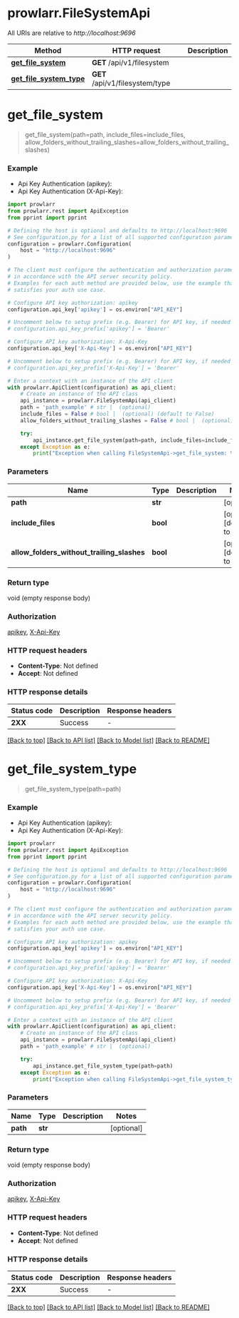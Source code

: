 # prowlarr.FileSystemApi

All URIs are relative to *http://localhost:9696*

Method | HTTP request | Description
------------- | ------------- | -------------
[**get_file_system**](FileSystemApi.md#get_file_system) | **GET** /api/v1/filesystem | 
[**get_file_system_type**](FileSystemApi.md#get_file_system_type) | **GET** /api/v1/filesystem/type | 


# **get_file_system**
> get_file_system(path=path, include_files=include_files, allow_folders_without_trailing_slashes=allow_folders_without_trailing_slashes)



### Example

* Api Key Authentication (apikey):
* Api Key Authentication (X-Api-Key):

```python
import prowlarr
from prowlarr.rest import ApiException
from pprint import pprint

# Defining the host is optional and defaults to http://localhost:9696
# See configuration.py for a list of all supported configuration parameters.
configuration = prowlarr.Configuration(
    host = "http://localhost:9696"
)

# The client must configure the authentication and authorization parameters
# in accordance with the API server security policy.
# Examples for each auth method are provided below, use the example that
# satisfies your auth use case.

# Configure API key authorization: apikey
configuration.api_key['apikey'] = os.environ["API_KEY"]

# Uncomment below to setup prefix (e.g. Bearer) for API key, if needed
# configuration.api_key_prefix['apikey'] = 'Bearer'

# Configure API key authorization: X-Api-Key
configuration.api_key['X-Api-Key'] = os.environ["API_KEY"]

# Uncomment below to setup prefix (e.g. Bearer) for API key, if needed
# configuration.api_key_prefix['X-Api-Key'] = 'Bearer'

# Enter a context with an instance of the API client
with prowlarr.ApiClient(configuration) as api_client:
    # Create an instance of the API class
    api_instance = prowlarr.FileSystemApi(api_client)
    path = 'path_example' # str |  (optional)
    include_files = False # bool |  (optional) (default to False)
    allow_folders_without_trailing_slashes = False # bool |  (optional) (default to False)

    try:
        api_instance.get_file_system(path=path, include_files=include_files, allow_folders_without_trailing_slashes=allow_folders_without_trailing_slashes)
    except Exception as e:
        print("Exception when calling FileSystemApi->get_file_system: %s\n" % e)
```



### Parameters


Name | Type | Description  | Notes
------------- | ------------- | ------------- | -------------
 **path** | **str**|  | [optional] 
 **include_files** | **bool**|  | [optional] [default to False]
 **allow_folders_without_trailing_slashes** | **bool**|  | [optional] [default to False]

### Return type

void (empty response body)

### Authorization

[apikey](../README.md#apikey), [X-Api-Key](../README.md#X-Api-Key)

### HTTP request headers

 - **Content-Type**: Not defined
 - **Accept**: Not defined

### HTTP response details

| Status code | Description | Response headers |
|-------------|-------------|------------------|
**2XX** | Success |  -  |

[[Back to top]](#) [[Back to API list]](../README.md#documentation-for-api-endpoints) [[Back to Model list]](../README.md#documentation-for-models) [[Back to README]](../README.md)

# **get_file_system_type**
> get_file_system_type(path=path)



### Example

* Api Key Authentication (apikey):
* Api Key Authentication (X-Api-Key):

```python
import prowlarr
from prowlarr.rest import ApiException
from pprint import pprint

# Defining the host is optional and defaults to http://localhost:9696
# See configuration.py for a list of all supported configuration parameters.
configuration = prowlarr.Configuration(
    host = "http://localhost:9696"
)

# The client must configure the authentication and authorization parameters
# in accordance with the API server security policy.
# Examples for each auth method are provided below, use the example that
# satisfies your auth use case.

# Configure API key authorization: apikey
configuration.api_key['apikey'] = os.environ["API_KEY"]

# Uncomment below to setup prefix (e.g. Bearer) for API key, if needed
# configuration.api_key_prefix['apikey'] = 'Bearer'

# Configure API key authorization: X-Api-Key
configuration.api_key['X-Api-Key'] = os.environ["API_KEY"]

# Uncomment below to setup prefix (e.g. Bearer) for API key, if needed
# configuration.api_key_prefix['X-Api-Key'] = 'Bearer'

# Enter a context with an instance of the API client
with prowlarr.ApiClient(configuration) as api_client:
    # Create an instance of the API class
    api_instance = prowlarr.FileSystemApi(api_client)
    path = 'path_example' # str |  (optional)

    try:
        api_instance.get_file_system_type(path=path)
    except Exception as e:
        print("Exception when calling FileSystemApi->get_file_system_type: %s\n" % e)
```



### Parameters


Name | Type | Description  | Notes
------------- | ------------- | ------------- | -------------
 **path** | **str**|  | [optional] 

### Return type

void (empty response body)

### Authorization

[apikey](../README.md#apikey), [X-Api-Key](../README.md#X-Api-Key)

### HTTP request headers

 - **Content-Type**: Not defined
 - **Accept**: Not defined

### HTTP response details

| Status code | Description | Response headers |
|-------------|-------------|------------------|
**2XX** | Success |  -  |

[[Back to top]](#) [[Back to API list]](../README.md#documentation-for-api-endpoints) [[Back to Model list]](../README.md#documentation-for-models) [[Back to README]](../README.md)

